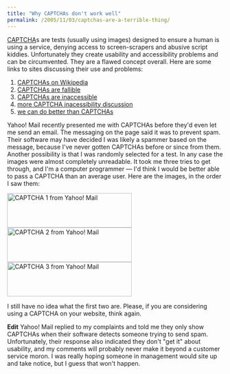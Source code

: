 ```yaml
---
title: "Why CAPTCHAs don't work well"
permalink: /2005/11/03/captchas-are-a-terrible-thing/
---
```

[CAPTCHA][1]s are tests (usually using images) designed to ensure a human is using a service, denying access to screen-scrapers and abusive script kiddies. Unfortunately they create usability and accessibility problems and can be circumvented. They are a flawed concept overall. Here are some links to sites discussing their use and problems:

1.  [CAPTCHAs on Wikipedia][2]
2.  [CAPTCHAs are fallible][3]
3.  [CAPTCHAs are inaccessible][4]
4.  [more CAPTCHA inacessibility discussion][5]
5.  [we can do better than CAPTCHAs][6]

Yahoo! Mail recently presented me with CAPTCHAs before they'd even let me send an email. The messaging on the page said it was to prevent spam. Their software may have decided I was likely a spammer based on the message, because I've never gotten CAPTCHAs before or since from them. Another possibility is that I was randomly selected for a test. In any case the images were almost completely unreadable. It took me three tries to get through, and I'm a computer programmer &#8212; I'd think I would be better able to pass a CAPTCHA than an average user. Here are the images, in the order I saw them:

<img src="/articles/images/captcha1.jpg" height="80" width="290" alt="CAPTCHA 1 from Yahoo! Mail" />

<img src="/articles/images/captcha2.jpg" height="80" width="290" alt="CAPTCHA 2 from Yahoo! Mail" />

<img src="/articles/images/captcha3.jpg" height="80" width="290" alt="CAPTCHA 3 from Yahoo! Mail" />

I still have no idea what the first two are. Please, if you are considering using a CAPTCHA on your website, think again.

**Edit** Yahoo! Mail replied to my complaints and told me they only show CAPTCHAs when their software detects someone trying to send spam. Unfortunately, their response also indicated they don't "get it" about usability, and my comments will probably never make it beyond a customer service moron. I was really hoping someone in management would site up and take notice, but I guess that won't happen.

 [1]: http://www.captcha.net/
 [2]: http://en.wikipedia.org/wiki/Captcha
 [3]: http://sam.zoy.org/pwntcha/
 [4]: http://www.w3.org/2004/Talks/0319-csun-m3m/slide1-0.html
 [5]: http://www.petefreitag.com/item/376.cfm
 [6]: http://www.standards-schmandards.com/index.php?2005/01/01/11-captcha
